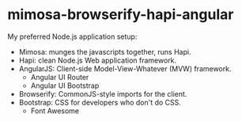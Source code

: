 mimosa-browserify-hapi-angular
=========================

My preferred Node.js application setup:

- Mimosa: munges the javascripts together, runs Hapi.
- Hapi: clean Node.js Web application framework.
- AngularJS: Client-side Model-View-Whatever (MVW) framework.
  - Angular UI Router
  - Angular UI Bootstrap
- Browserify: CommonJS-style imports for the client.
- Bootstrap: CSS for developers who don't do CSS.
  - Font Awesome
